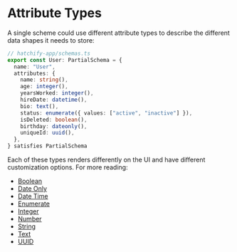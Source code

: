 # Attribute Types

A single scheme could use different attribute types to describe the different data shapes it needs to store:

```typescript
// hatchify-app/schemas.ts
export const User: PartialSchema = {
  name: "User",
  attributes: {
    name: string(),
    age: integer(),
    yearsWorked: integer(),
    hireDate: datetime(),
    bio: text(),
    status: enumerate({ values: ["active", "inactive"] }),
    isDeleted: boolean(),
    birthday: dateonly(),
    uniqueId: uuid(),
  },
} satisfies PartialSchema
```

Each of these types renders differently on the UI and have different customization options. For more reading:

- [Boolean](./boolean.md)
- [Date Only](./dateonly.md)
- [Date Time](./datetime.md)
- [Enumerate](./enum.md)
- [Integer](./integer.md)
- [Number](./number.md)
- [String](./string.md)
- [Text](./text.md)
- [UUID](./uuid.md)
